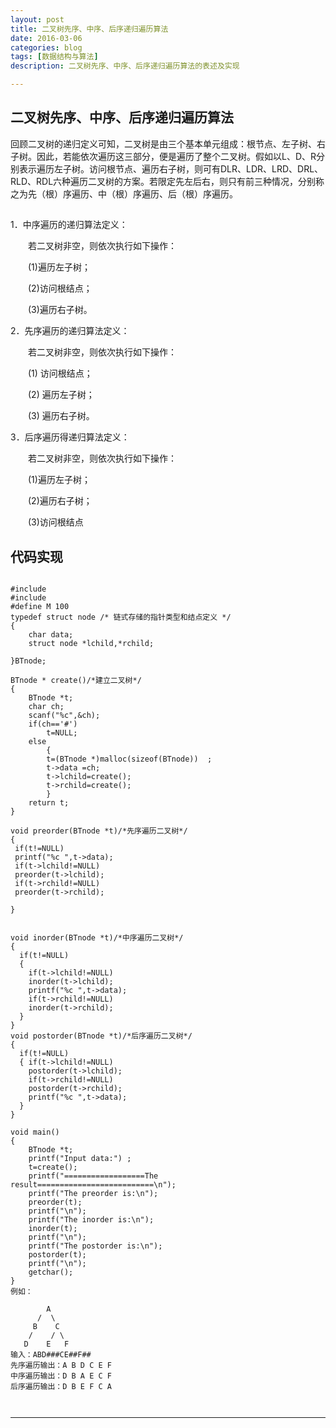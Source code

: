 ```yaml
---
layout: post
title: 二叉树先序、中序、后序递归遍历算法
date: 2016-03-06
categories: blog
tags: [数据结构与算法]
description: 二叉树先序、中序、后序递归遍历算法的表述及实现

---
```

## 二叉树先序、中序、后序递归遍历算法
回顾二叉树的递归定义可知，二叉树是由三个基本单元组成：根节点、左子树、右子树。因此，若能依次遍历这三部分，便是遍历了整个二叉树。假如以L、D、R分别表示遍历左子树。访问根节点、遍历右子树，则可有DLR、LDR、LRD、DRL、RLD、RDL六种遍历二叉树的方案。若限定先左后右，则只有前三种情况，分别称之为先（根）序遍历、中（根）序遍历、后（根）序遍历。

## 

1．中序遍历的递归算法定义：

　　若二叉树非空，则依次执行如下操作：

　　(1)遍历左子树；

　　(2)访问根结点；

　　(3)遍历右子树。

2．先序遍历的递归算法定义：

　　若二叉树非空，则依次执行如下操作：

　　(1) 访问根结点；

　　(2) 遍历左子树；

　　(3) 遍历右子树。

3．后序遍历得递归算法定义：

　　若二叉树非空，则依次执行如下操作：

　　(1)遍历左子树；

　　(2)遍历右子树；

　　(3)访问根结点

## 代码实现

<pre><code>
#include<stdio.h>
#include<malloc.h>
#define M 100
typedef struct node /* 链式存储的指针类型和结点定义 */
{
	char data;
	struct node *lchild,*rchild;

}BTnode;

BTnode * create()/*建立二叉树*/
{
	BTnode *t;
	char ch;
	scanf("%c",&ch);
	if(ch=='#')
		t=NULL;
	else
		{
		t=(BTnode *)malloc(sizeof(BTnode))	;
		t->data =ch;
		t->lchild=create();
		t->rchild=create();
		}
	return t;
}

void preorder(BTnode *t)/*先序遍历二叉树*/
{
 if(t!=NULL)
 printf("%c ",t->data);
 if(t->lchild!=NULL)
 preorder(t->lchild);
 if(t->rchild!=NULL)
 preorder(t->rchild);

}


void inorder(BTnode *t)/*中序遍历二叉树*/
{
  if(t!=NULL)
  {
    if(t->lchild!=NULL)
    inorder(t->lchild);
    printf("%c ",t->data);
    if(t->rchild!=NULL)
    inorder(t->rchild);
  }
}
void postorder(BTnode *t)/*后序遍历二叉树*/
{
  if(t!=NULL)
  { if(t->lchild!=NULL)
    postorder(t->lchild);
    if(t->rchild!=NULL)
    postorder(t->rchild);
    printf("%c ",t->data);
  }
}

void main()
{
	BTnode *t;
	printf("Input data:") ;
	t=create();
	printf("==================The result==========================\n");
	printf("The preorder is:\n");
	preorder(t);
	printf("\n");
	printf("The inorder is:\n");
	inorder(t);
	printf("\n");
	printf("The postorder is:\n");
	postorder(t);
	printf("\n");
	getchar();
}
例如：

        A
      /  \
     B    C
    /    / \ 
   D    E   F
输入：ABD###CE##F##
先序遍历输出：A B D C E F
中序遍历输出：D B A E C F
后序遍历输出：D B E F C A


</code></pre>

---


